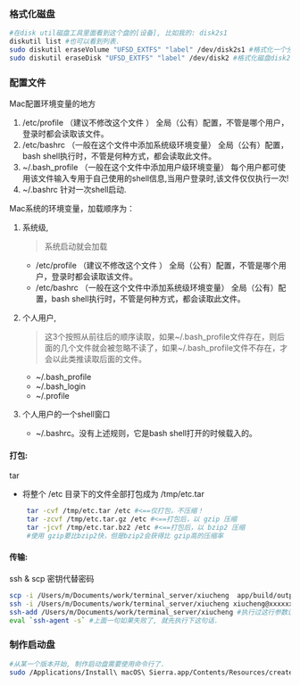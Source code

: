 
### 格式化磁盘

```sh
#在disk util磁盘工具里面看到这个盘的[设备], 比如我的: disk2s1
diskutil list #也可以看到列表.
sudo diskutil eraseVolume "UFSD_EXTFS" "label" /dev/disk2s1 #格式化一个分区disk2s1 为ext2格式. 如果要格式化这个磁盘不能用eraseVolume, 而是要用eraseDisk
sudo diskutil eraseDisk "UFSD_EXTFS" "label" /dev/disk2 #格式化磁盘disk2 为ext2格式. 这里要用 eraseDisk
```

### 配置文件

Mac配置环境变量的地方

1. /etc/profile   （建议不修改这个文件 ） 全局（公有）配置，不管是哪个用户，登录时都会读取该文件。
2. /etc/bashrc    （一般在这个文件中添加系统级环境变量） 全局（公有）配置，bash shell执行时，不管是何种方式，都会读取此文件。
3. ~/.bash_profile  （一般在这个文件中添加用户级环境变量） 每个用户都可使用该文件输入专用于自己使用的shell信息,当用户登录时,该文件仅仅执行一次!
4. ~/.bashrc 针对一次shell启动.


Mac系统的环境变量，加载顺序为：
1. 系统级,    
   > 系统启动就会加载

   - /etc/profile （建议不修改这个文件 ） 全局（公有）配置，不管是哪个用户，登录时都会读取该文件。
   - /etc/bashrc    （一般在这个文件中添加系统级环境变量） 全局（公有）配置，bash shell执行时，不管是何种方式，都会读取此文件。
2. 个人用户,  
   >这3个按照从前往后的顺序读取，如果~/.bash_profile文件存在，则后面的几个文件就会被忽略不读了，如果~/.bash_profile文件不存在，才会以此类推读取后面的文件。

   - ~/.bash_profile
   - ~/.bash_login
   - ~/.profile
3. 个人用户的一个shell窗口
   - ~/.bashrc。没有上述规则，它是bash shell打开的时候载入的。


#### 打包:

tar

- 将整个 /etc 目录下的文件全部打包成为 /tmp/etc.tar

  ```sh
   tar -cvf /tmp/etc.tar /etc #<==仅打包，不压缩！
   tar -zcvf /tmp/etc.tar.gz /etc #<==打包后，以 gzip 压缩
   tar -jcvf /tmp/etc.tar.bz2 /etc #<==打包后，以 bzip2 压缩 
   #使用 gzip要比bzip2快，但是bzip2会获得比 gzip高的压缩率
  ```


#### 传输:

ssh & scp 密钥代替密码

```sh
scp -i /Users/m/Documents/work/terminal_server/xiucheng  app/build/outputs/apk/app-debug.apk xiucheng@xxxxxxx.com:/data/www/ppp2p/Public/dg/dg.apk
ssh -i /Users/m/Documents/work/terminal_server/xiucheng xiucheng@xxxxxxx.com #不用-i, 会有报错: Permission denied (publickey,gssapi-keyex,gssapi-with-mic).
ssh-add /Users/m/Documents/work/terminal_server/xiucheng #执行过这行参数设置之后, 就不必使用-i参数.
eval `ssh-agent -s` #上面一句如果失败了, 就先执行下这句话.
```
### 制作启动盘

```sh
#从某一个版本开始, 制作启动盘需要使用命令行了.
sudo /Applications/Install\ macOS\ Sierra.app/Contents/Resources/createinstallmedia --volume /Volumes/Install\ macOS\ Sierra --applicationpath /Applications/Install\ macOS\ Sierra.app
```